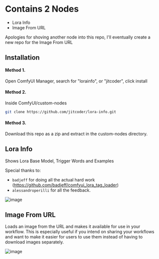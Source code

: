 # Contains 2 Nodes
- Lora Info
- Image From URL

Apologies for shoving another node into this repo, I'll eventually create a new repo for the Image From URL 

## Installation

#### Method 1. 
Open ComfyUI Manager, search for "lorainfo", or "jitcoder", click install

#### Method 2.

Inside ComfyUI/custom-nodes

```sh
git clone https://github.com/jitcoder/lora-info.git
```

#### Method 3.

Download this repo as a zip and extract in the custom-nodes directory.


## Lora Info

Shows Lora Base Model, Trigger Words and Examples

Special thanks to:

- `badjeff` for doing all the actual hard work (https://github.com/badjeff/comfyui_lora_tag_loader)
- `alessandroperilli` for all the feedback.

![image](preview.png)


## Image From URL

Loads an image from the URL and makes it available for use in your workflow. This is especially useful if you intend on 
sharing your workflows and want to make it easier for users to use them instead of having to download images separately.

![image](image-from-url.png)
